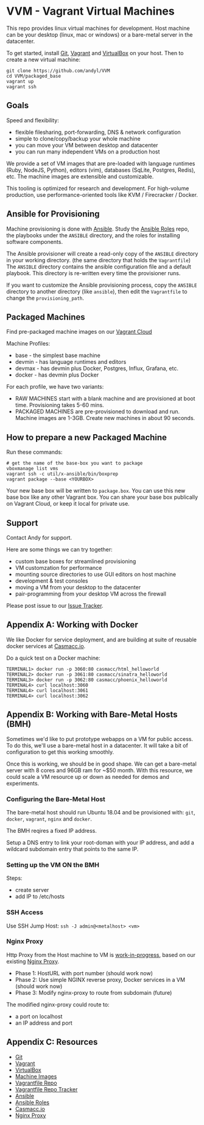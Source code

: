 # VVM - Vagrant Virtual Machines

This repo provides linux virtual machines for development.  Host machine can be
your desktop (linux, mac or windows) or a bare-metal server in the datacenter.

To get started, install [Git][git], [Vagrant][vgr] and [VirtualBox][box] on
your host.  Then to create a new virtual machine:

    git clone https://github.com/andyl/VVM
    cd VVM/packaged_base
    vagrant up
    vagrant ssh 

## Goals

Speed and flexibility:
- flexible filesharing, port-forwarding, DNS & network configuration
- simple to clone/copy/backup your whole machine
- you can move your VM between desktop and datacenter
- you can run many independent VMs on a production host

We provide a set of VM images that are pre-loaded with language runtimes
(Ruby, NodeJS, Python), editors (vim), databases (SqLite, Postgres, Redis),
etc.  The machine images are extensible and customizable.

This tooling is optimized for research and development.  For high-volume
production, use performance-oriented tools like KVM / Firecracker / Docker.

## Ansible for Provisioning

Machine provisioning is done with [Ansible][ans].  Study the [Ansible
Roles][anx] repo, the playbooks under the `ANSIBLE` directory, and the roles
for installing software components.

The Ansible provisioner will create a read-only copy of the `ANSIBLE` directory
in your working directory.  (the same directory that holds the `Vagrantfile`)
The `ANSIBLE` directory contains the ansible configuration file and a default
playbook.  This directory is re-written every time the provisioner runs.  

If you want to customize the Ansible provisioning process, copy the `ANSIBLE`
directory to another directory (like `ansible`), then edit the `Vagrantfile` to
change the `provisioning_path`.

## Packaged Machines

Find pre-packaged machine images on our [Vagrant Cloud][vgc]

Machine Profiles:
- base - the simplest base machine
- devmin - has language runtimes and editors
- devmax - has devmin plus Docker, Postgres, Influx, Grafana, etc.
- docker - has devmin plus Docker

For each profile, we have two variants:
- RAW MACHINES start with a blank machine and are provisioned at boot time.
  Provisioning takes 5-60 mins. 
- PACKAGED MACHINES are pre-provisioned to download and run.  Machine images
  are 1-3GB.  Create new machines in about 90 seconds.

## How to prepare a new Packaged Machine

Run these commands:

    # get the name of the base-box you want to package
    vboxmanage list vms
    vagrant ssh -c util/x-ansible/bin/boxprep
    vagrant package --base <YOURBOX>

Your new base box will be written to `package.box`.  You can use this new base
box like any other Vagrant box.  You can share your base box publically on
Vagrant Cloud, or keep it local for private use.

## Support

Contact Andy for support.

Here are some things we can try together:
- custom base boxes for streamlined provisioning
- VM customzation for performance
- mounting source directories to use GUI editors on host machine
- development & test consoles
- moving a VM from your desktop to the datacenter
- pair-programming from your desktop VM across the firewall

Please post issue to our [Issue Tracker][vvt].

## Appendix A: Working with Docker

We like Docker for service deployment, and are building at suite of reusable
docker services at [Casmacc.io][csm].

Do a quick test on a Docker machine:

    TERMINAL1> docker run -p 3060:80 casmacc/html_helloworld
    TERMINAL2> docker run -p 3061:80 casmacc/sinatra_helloworld
    TERMINAL3> docker run -p 3062:80 casmacc/phoenix_helloworld
    TERMINAL4> curl localhost:3060
    TERMINAL4> curl localhost:3061
    TERMINAL4> curl localhost:3062

## Appendix B: Working with Bare-Metal Hosts (BMH)

Sometimes we'd like to put prototype webapps on a VM for public access.  To do
this, we'll use a bare-metal host in a datacenter.  It will take a bit of
configuration to get this working smoothly.

Once this is working, we should be in good shape.  We can get a bare-metal
server with 8 cores and 96GB ram for ~$50 month.  With this resource, we could
scale a VM resource up or down as needed for demos and experiments.

### Configuring the Bare-Metal Host

The bare-metal host should run Ubuntu 18.04 and be provisioned with: `git`,
`docker`, `vagrant`, `nginx` and `docker`.  

The BMH reqires a fixed IP address.

Setup a DNS entry to link your root-doman with your IP address, and add a
wildcard subdomain entry that points to the same IP.

### Setting up the VM ON the BMH

Steps:
- create server
- add IP to /etc/hosts

### SSH Access

Use SSH Jump Host: `ssh -J admin@<metalhost> <vm>`

### Nginx Proxy

Http Proxy from the Host machine to VM is [work-in-progress][ngi], based on our
existing [Nginx Proxy][ngp].

- Phase 1: HostURL with port number (should work now)
- Phase 2: Use simple NGINX reverse proxy, Docker services in a VM (should work now)
- Phase 3: Modify nginx-proxy to route from subdomain (future)

The modified nginx-proxy could route to:

- a port on localhost
- an IP address and port

## Appendix C: Resources

- [Git][git]
- [Vagrant][vgr]
- [VirtualBox][box]
- [Machine Images][vgc]
- [Vagrantfile Repo][vvr]
- [Vagrantfile Repo Tracker][vvt]
- [Ansible][ans]
- [Ansible Roles][anx]
- [Casmacc.io][csm]
- [Nginx Proxy][ngp]

[git]: https://git-scm.com
[vvr]: https://github.com/andyl/VVM
[vvt]: https://github.com/andyl/VVM/issues
[ans]: https://www.ansible.com/
[anx]: https://github.com/andyl/x-ansible 
[vgr]: https://vagrantup.com
[vgc]: https://app.vagrantup.com/bugmark
[box]: https://www.virtualbox.org
[csm]: https://casmacc.io
[ngp]: https://github.com/casmacc/nginx_proxy
[ngi]: https://github.com/andyl/VVM/issues/5
